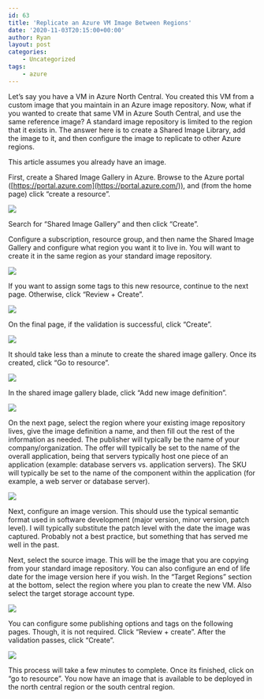 ```yaml
---
id: 63
title: 'Replicate an Azure VM Image Between Regions'
date: '2020-11-03T20:15:00+00:00'
author: Ryan
layout: post
categories:
    - Uncategorized
tags:
    - azure
---
```


Let’s say you have a VM in Azure North Central. You created this VM from a custom image that you maintain in an Azure image repository. Now, what if you wanted to create that same VM in Azure South Central, and use the same reference image? A standard image repository is limited to the region that it exists in. The answer here is to create a Shared Image Library, add the image to it, and then configure the image to replicate to other Azure regions.

This article assumes you already have an image.

First, create a Shared Image Gallery in Azure. Browse to the Azure portal ([https://portal.azure.com](https://portal.azure.com/)), and (from the home page) click “create a resource”.

[![](https://rnemeth90.github.io/wp-content/uploads/2020/11/image-12.png)](https://lh3.googleusercontent.com/-LQbh5w9zFN0/X6G5qBxrC1I/AAAAAAAAx5I/QH95DqgHJzUgkC5YhWqmQ_pOXmCygVHwQCLcBGAsYHQ/image.png)

Search for “Shared Image Gallery” and then click “Create”.

Configure a subscription, resource group, and then name the Shared Image Gallery and configure what region you want it to live in. You will want to create it in the same region as your standard image repository.

[![](https://rnemeth90.github.io/wp-content/uploads/2020/11/image-13.png)](https://lh3.googleusercontent.com/-61hBPxzwPzI/X6G5w_C7-iI/AAAAAAAAx5M/GVHvFpgE2WQwupil-OSd7nZ2nJEZRI0MgCLcBGAsYHQ/image.png)

If you want to assign some tags to this new resource, continue to the next page. Otherwise, click “Review + Create”.

[![](https://rnemeth90.github.io/wp-content/uploads/2020/11/image-14.png)](https://lh3.googleusercontent.com/-OCPyDsSbRYo/X6G52usmBSI/AAAAAAAAx5Q/nZJuX9YZzNsWU4aJwGNkZ5kulaXb5mcGgCLcBGAsYHQ/image.png)

On the final page, if the validation is successful, click “Create”.

[![](https://rnemeth90.github.io/wp-content/uploads/2020/11/image-15.png)](https://lh3.googleusercontent.com/-gCwUW-ntoKA/X6G56AAogVI/AAAAAAAAx5Y/wcUUn2_P68MNl5wCWIqQTYGRqEvJMJm6QCLcBGAsYHQ/image.png)

It should take less than a minute to create the shared image gallery. Once its created, click “Go to resource”.

[![](https://rnemeth90.github.io/wp-content/uploads/2020/11/image-16.png)](https://lh3.googleusercontent.com/-mZQpi2f85MQ/X6G5-7FGFUI/AAAAAAAAx5c/vPOG47n736gp87Z2rftfjvL9OcGolOGxACLcBGAsYHQ/image.png)

In the shared image gallery blade, click “Add new image definition”.

[![](https://rnemeth90.github.io/wp-content/uploads/2020/11/image-17.png)](https://lh3.googleusercontent.com/-qSWGjKuUMp4/X6G6CZsRAXI/AAAAAAAAx5g/-LYCx4Qmf98k2mbjM9CC-8mKVA-zp-8rACLcBGAsYHQ/image.png)

On the next page, select the region where your existing image repository lives, give the image definition a name, and then fill out the rest of the information as needed. The publisher will typically be the name of your company/organization. The offer will typically be set to the name of the overall application, being that servers typically host one piece of an application (example: database servers vs. application servers). The SKU will typically be set to the name of the component within the application (for example, a web server or database server).

[![](https://rnemeth90.github.io/wp-content/uploads/2020/11/image-18.png)](https://lh3.googleusercontent.com/-4ZaK5D-Y0FE/X6G6G3n8KsI/AAAAAAAAx5k/jd18bOcFQ1kP62-0zE1Vuhwx6WpRnEyGwCLcBGAsYHQ/image.png)

Next, configure an image version. This should use the typical semantic format used in software development (major version, minor version, patch level). I will typically substitute the patch level with the date the image was captured. Probably not a best practice, but something that has served me well in the past.

Next, select the source image. This will be the image that you are copying from your standard image repository. You can also configure an end of life date for the image version here if you wish. In the “Target Regions” section at the bottom, select the region where you plan to create the new VM. Also select the target storage account type.

[![](https://rnemeth90.github.io/wp-content/uploads/2020/11/image-19.png)](https://lh3.googleusercontent.com/-6F59gxbQ7ws/X6G6PI4qVeI/AAAAAAAAx5w/x2SCNG8PawMUZRQS6q55kAvgsOfD8bnPACLcBGAsYHQ/image.png)

You can configure some publishing options and tags on the following pages. Though, it is not required. Click “Review + create”. <span style="mso-spacerun: yes;"> </span><span style="mso-spacerun: yes;"> </span>After the validation passes, click “Create”.

[![](https://rnemeth90.github.io/wp-content/uploads/2020/11/image-20.png)](https://lh3.googleusercontent.com/-CyzD7E88UVU/X6G6TQGRu6I/AAAAAAAAx54/2yHQrYIFUp8P8JyWMuEbsfFL47UW8Il0ACLcBGAsYHQ/image.png)

This process will take a few minutes to complete. Once its finished, click on “go to resource”. You now have an image that is available to be deployed in the north central region or the south central region.